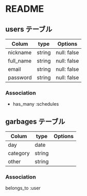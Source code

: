# README

## users テーブル

| Colum           | type      | Options     |
| --------------  | ------    | ----------- |
| nickname        | string    | null: false |
| full_name       | string    | null: false |
| email           | string    | null: false |
| password        | string    | null: false |

### Association

- has_many :schedules


## garbages テーブル

| Colum           | type      | Options     |
| --------------  | ------    | ----------- |
| day             | date      |             |
| category        | string    |             |
| other           | string    |             |


### Association

belongs_to :user